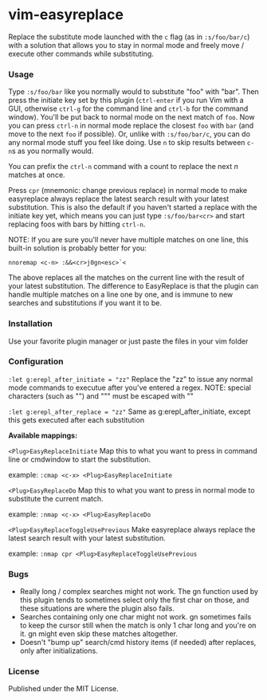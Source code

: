 # vim-easyreplace

Replace the substitute mode launched with the `c` flag (as in `:s/foo/bar/c`) with a solution that allows you to stay in normal mode and freely move / execute other commands while substituting.


### Usage

Type `:s/foo/bar` like you normally would to substitute "foo" with "bar". Then press the initiate key set by this plugin (`ctrl-enter` if you run Vim with a GUI, otherwise `ctrl-g` for the command line and `ctrl-b` for the command window). You'll be put back to normal mode on the next match of `foo`. Now you can press `ctrl-n` in normal mode replace the closest `foo` with `bar` (and move to the next `foo` if possible). Or, unlike with `:s/foo/bar/c`, you can do any normal mode stuff you feel like doing. Use `n` to skip results between `c-n`s as you normally would.

You can prefix the `ctrl-n` command with a count to replace the next *n* matches at once.

Press `cpr` (mnemonic: change previous replace) in normal mode to make easyreplace always replace the latest search result with your latest substitution. This is also the default if you haven't started a replace with the initiate key yet, which means you can just type `:s/foo/bar<cr>` and start replacing foos with bars by hitting `ctrl-n`.


NOTE: If you are sure you'll never have multiple matches on one line, this built-in solution is probably better for you:

    nnoremap <c-n> :&&<cr>j0gn<esc>`<

 The above replaces all the matches on the current line with the result of your latest substitution. The difference to EasyReplace is that the plugin can handle multiple matches on a line one by one, and is immune to new searches and substitutions if you want it to be.


### Installation

Use your favorite plugin manager or just paste the files in your vim folder


### Configuration

`:let g:erepl_after_initiate = "zz"` Replace the "zz" to issue any normal mode commands to executue after you've entered a regex. NOTE: special characters (such as "<esc>") and """ must be escaped with "\"

`:let g:erepl_after_replace = "zz"` Same as g:erepl_after_initiate, except this gets executed after each substitution

**Available mappings:**

`<Plug>EasyReplaceInitiate` Map this to what you want to press in command line or cmdwindow to start the substitution.

example: `:cmap <c-x> <Plug>EasyReplaceInitiate`

`<Plug>EasyReplaceDo` Map this to what you want to press in normal mode to substitute the current match.

example: `:nmap <c-x> <Plug>EasyReplaceDo`

`<Plug>EasyReplaceToggleUsePrevious` Make easyreplace always replace the latest search result with your latest substitution.

example: `:nmap cpr <Plug>EasyReplaceToggleUsePrevious`


### Bugs

* Really long / complex searches might not work. The gn function used by this plugin tends to sometimes select only the first char on those, and these situations are where the plugin also fails.
* Searches containing only one char might not work. gn sometimes fails to keep the cursor still when the match is only 1 char long and you're on it. gn might even skip these matches altogether.
* Doesn't "bump up" search/cmd history items (if needed) after replaces, only after initializations.


### License

Published under the MIT License.
